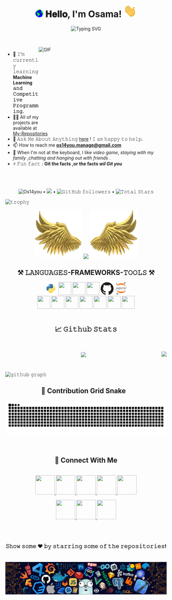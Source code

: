 <h1 align="center">
  <img src="GIF/Earth.gif" width="24px"/>
  𝐇𝐞𝐥𝐥𝐨, I'm Osama!
  <img src="GIF/Hi.gif" width="40px" />
</h1>
<p align="center">
<a><img src="https://readme-typing-svg.herokuapp.com?font=Fira+Code&weight=500&size=24&pause=2000&color=39F750&center=true&vCenter=true&multiline=true&random=false&width=800&height=100&lines=Welcome+to+my+GitHub+profile;I'm+a+passionate+AI+student++in+KFS++university" alt="Typing SVG" /></a>
</p>
<br/>
<br/>


<img align="right" height="250" width="400" alt="GIF" src="https://external-content.duckduckgo.com/iu/?u=https%3A%2F%2Fampron.eu%2Fwp-content%2Fuploads%2F2019%2F01%2Fcode-developer.gif&f=1&nofb=1&ipt=5c490c18a0f67432bb29a799b63e133d1be5f0a0e80d0205e0b6a15b426b6a8e&ipo=images"/>


- 🌱 𝙸’𝚖 𝚌𝚞𝚛𝚛𝚎𝚗𝚝𝚕𝚢 𝚕𝚎𝚊𝚛𝚗𝚒𝚗𝚐 **Machine Learning 𝚊𝚗𝚍 𝙲𝚘𝚖𝚙𝚎𝚝𝚒𝚝𝚒𝚟𝚎 𝙿𝚛𝚘𝚐𝚛𝚊𝚖𝚖𝚒𝚗𝚐.**
- 👨‍💻 All of my projects are available at [My-Repositories](https://github.com/Os14you?tab=repositories)
- 💬 𝙰𝚜𝚔 𝙼𝚎 𝙰𝚋𝚘𝚞𝚝 𝙰𝚗𝚢𝚝𝚑𝚒𝚗𝚐 [here](https://t.me/os14you) ! 𝙸 𝚊𝚖 𝚑𝚊𝚙𝚙𝚢 𝚝𝚘 𝚑𝚎𝚕𝚙.
- 📫 How to reach me **os14you.manage@gmail.com**
- 👀 When I'm not at the keyboard, I like *video game*, *staying with my family* ,*chatting and hanging out with friends* .
- ⚡ 𝙵𝚞𝚗 𝚏𝚊𝚌𝚝 : **Git the facts ,or the facts *wil Git you***

<br/>
<br/>

<p align="center">
  <img src="https://komarev.com/ghpvc/?username=Os14you&label=Profile%20views&color=0e75b6&style=flat" alt="Os14you" /> •   
  <a href="https://user-badge.committers.top/egypt/Os14you"><img src="https://user-badge.committers.top/egypt/Os14you.svg"/></a> •
  <img alt="𝙶𝚒𝚝𝙷𝚞𝚋 𝚏𝚘𝚕𝚕𝚘𝚠𝚎𝚛𝚜" src="https://img.shields.io/github/followers/Os14you"/> •
  <img src="https://img.shields.io/github/stars/Os14you?label=Stars" alt="𝚃𝚘𝚝𝚊𝚕 𝚂𝚝𝚊𝚛𝚜"/> 
</p>

![𝚝𝚛𝚘𝚙𝚑𝚢](https://github-profile-trophy.vercel.app/?username=Os14you&column=10&margin-w=10&margin-h=10&no-bg=true&no-frame=true&theme=juicyfresh)

<p align="center">
  <img height="150" width="150" src="WEBP/left.webp"/>
  <img align="center" src="https://github-readme-streak-stats.herokuapp.com/?user=Os14you&theme=dark&hide_border=true"/>
  <img height="150" width="150" src="WEBP/right.webp"/>
</p>



<h2 align="center">⚒️ 𝙻𝙰𝙽𝙶𝚄𝙰𝙶𝙴𝚂-FRAMEWORKS-𝚃𝙾𝙾𝙻𝚂 ⚒️</h2>

<div align="center">
<code><img height="40" width="40" src="https://raw.githubusercontent.com/github/explore/80688e429a7d4ef2fca1e82350fe8e3517d3494d/topics/python/python.png"/></code>
<code><img height="40" width="40" src="https://www.naveedashfaq.me/img/c++.png"/></code>
<code><img height="40" width="40" src="https://cdn.iconscout.com/icon/free/png-512/c-programming-569564.png"/></code>
<code><img height="40" width="40" src="https://upload.wikimedia.org/wikipedia/commons/thumb/3/3f/Git_icon.svg/1024px-Git_icon.svg.png"/></code>
<code><img height="40" width="40" src="https://raw.githubusercontent.com/github/explore/80688e429a7d4ef2fca1e82350fe8e3517d3494d/topics/github-api/github-api.png"/></code>
<code><img height="40" width="40" src="https://raw.githubusercontent.com/github/explore/80688e429a7d4ef2fca1e82350fe8e3517d3494d/topics/jupyter-notebook/jupyter-notebook.png"/></code>
<br/>
<code><img height="40" width="40" src="https://img.icons8.com/?size=96&id=Of4lZV2lwBQI&format=png"/></code>
<code><img height="40" width="40" src="https://img.icons8.com/?size=96&id=xSkewUSqtErH&format=png"/></code>
<code><img height="40" width="40" src="https://img.icons8.com/?size=96&id=aR9CXyMagKIS&format=png"/></code>
<code><img height="40" width="40" src="https://cdn-icons-png.flaticon.com/128/5968/5968313.png"/></code>
<code><img height="40" width="40" src="https://img.icons8.com/?size=160&id=8rKdRqZFLurS&format=png"/></code>
<code><img height="40" width="40" src="https://img.icons8.com/?size=96&id=DakakaPez2uy&format=png"/></code>
<code><img height="40" width="40" src="https://img.icons8.com/?size=96&id=9OGIyU8hrxW5&format=png"/></code>
</div>

<br/>
<h2 align="center">📈 𝙶𝚒𝚝𝚑𝚞𝚋 𝚂𝚝𝚊𝚝𝚜 </h2>
 
<br/>

<p align="center">
    <img align="center" src="https://github-readme-stats.vercel.app/api?username=Os14you&show_icons=true&hide_border=true&title_color=94b4a4&amp&icon_color=FFFFFF&amp&text_color=FFFFFF&amp&bg_color=000000&count_private=true&include_all_commits=true"/>
    <img align="right" height="115px" src="https://github-readme-stats.vercel.app/api/top-langs/?username=Os14you&text_color=FFFFFF&bg_color=000000&title_color=94b4a4&langs_count=15&layout=compact&hide_border=true" />
</p>
<br/>

![𝚐𝚒𝚝𝚑𝚞𝚋 𝚐𝚛𝚊𝚙𝚑](https://github-readme-activity-graph.vercel.app/graph?username=Os14you&theme=react-dark&hide_border=true&area=true)

<h2 align="center">🐍 Contribution Grid Snake </h2>

![snake gif](https://github.com/Os14you/Os14you/blob/output/github-contribution-grid-snake-dark.svg)

<br/>


<h2 align ="center">
  📠 Connect With Me
</h1>

<p align="center">
  <br>
  <a href="https://www.linkedin.com/in/os14you/" target="_blank">
    <code><img height="60" width="60" src="https://img.icons8.com/?size=96&id=xuvGCOXi8Wyg&format=png"/></code>
  </a>
  <a href="https://www.facebook.com/os14u/" target="_blank">
    <code><img  height="60" width="60" src="https://img.icons8.com/?size=96&id=uLWV5A9vXIPu&format=png"/></code>
  </a>
  <a href="https://www.instagram.com/os14you/" target="_blank">
    <code><img height="60" width="60" src="https://img.icons8.com/?size=96&id=Xy10Jcu1L2Su&format=png"/></code>
  </a>
  <a href="https://twitter.com/os14you" target="_blank">
    <code><img height="60" width="60" src="https://img.icons8.com/?size=96&id=ZNMifeqJbPRv&format=png"/></code>
  </a>
 <a href="https://linktr.ee/os14you" target="_blank">
    <code><img height="60" width="60" src="https://img.icons8.com/?size=96&id=9DOe33RY87VM&format=png"/></code>
  </a>

<p align="center">
  <a href="https://www.hackerrank.com/profile/os14you_edu" target="_blank">
    <code><img height="60" width="60" src="https://img.icons8.com/?size=160&id=mT2bzIQRdfpR&format=png"/></code>
  </a>

  <a href="http://www.codeforces.com/profile/JayantGoel001" target="_blank">
    <code><img height="60" width="60" src="https://img.icons8.com/?size=160&id=YSy0lU4Y0X4z&format=png"/></code>
  </a>

 <a href="https://www.kaggle.com/os14you" target="_blank">
    <code><img height="60" width="60" src="https://img.icons8.com/?size=160&id=QrYhwpUzAcoy&format=png"/></code>
  </a>

</p>


<br/>
<br/>

<div align="center">

### 𝚂𝚑𝚘𝚠 𝚜𝚘𝚖𝚎 ❤️ 𝚋𝚢 𝚜𝚝𝚊𝚛𝚛𝚒𝚗𝚐 𝚜𝚘𝚖𝚎 𝚘𝚏 𝚝𝚑𝚎 𝚛𝚎𝚙𝚘𝚜𝚒𝚝𝚘𝚛𝚒𝚎𝚜!

</div>

#

![footer](WEBP/footer.webp)
